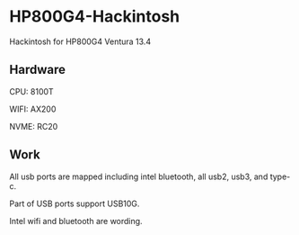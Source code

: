 # HP800G4-Hackintosh
Hackintosh for HP800G4 Ventura 13.4

## Hardware
CPU: 8100T

WIFI: AX200

NVME: RC20

## Work
All usb ports are mapped including intel bluetooth, all usb2, usb3, and type-c.

Part of USB ports support USB10G.

Intel wifi and bluetooth are wording.
